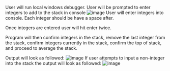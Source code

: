 User will run local windows debugger.
User will be prompted to enter integers to add to the stack in console
![image](https://github.com/user-attachments/assets/552767b4-be9b-4e23-9e83-43a27e24ed92)
User will enter integers into console. Each integer should be have a space after. 

Once integers are entered user will hit enter twice.

Program will then confirm integers in the stack, remove the last integer from the stack, confirm integers currently in the stack, confirm the top of stack, and proceed to average the stack.

Output will look as followed:
![image](https://github.com/user-attachments/assets/4b6df339-ebc2-4d36-993b-104f4f040705)
If user attempts to input a non-integer into the stack the output will look as followed:
![image](https://github.com/user-attachments/assets/703889ce-f08e-4659-bc85-216a03d22e1f)


